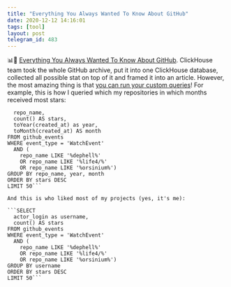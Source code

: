 ```yaml
---
title: "Everything You Always Wanted To Know About GitHub"
date: 2020-12-12 14:16:01
tags: [tool]
layout: post
telegram_id: 483
---
```


📊🔧 [Everything You Always Wanted To Know About GitHub](https://gh.clickhouse.tech/explorer/). ClickHouse team took the whole GitHub archive, put it into one ClickHouse database, collected all possible stat on top of it and framed it into an article. However, the most amazing thing is that [you can run your custom queries](https://gh-api.clickhouse.tech/play)! For example, this is how I queried which my repositories in which months received most stars:

```SELECT
  repo_name,
  count() AS stars,
  toYear(created_at) as year,
  toMonth(created_at) AS month
FROM github_events
WHERE event_type = 'WatchEvent'
  AND (
    repo_name LIKE '%dephell%'
    OR repo_name LIKE '%life4/%'
    OR repo_name LIKE '%orsinium%')
GROUP BY repo_name, year, month
ORDER BY stars DESC
LIMIT 50```

And this is who liked most of my projects (yes, it's me):

```SELECT
  actor_login as username,
  count() AS stars
FROM github_events
WHERE event_type = 'WatchEvent'
  AND (
    repo_name LIKE '%dephell%'
    OR repo_name LIKE '%life4/%'
    OR repo_name LIKE '%orsinium%')
GROUP BY username
ORDER BY stars DESC
LIMIT 50```
